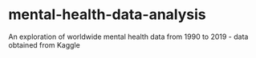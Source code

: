 # mental-health-data-analysis
An exploration of worldwide mental health data from 1990 to 2019 - data obtained from Kaggle
